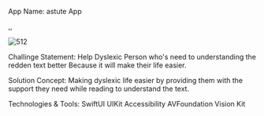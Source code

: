 App Name: astute App

,,

![512](https://user-images.githubusercontent.com/115739420/212080608-dc628c22-199b-43cb-a492-7eea57e5432b.png)

Challinge Statement:
Help Dyslexic Person who's need to understanding the redden text better Because it will make their life easier.

Solution Concept:
Making dyslexic life easier by providing them with the support they need while reading to understand the text.

Technologies & Tools:
SwiftUI
UIKit
Accessibility
AVFoundation
Vision Kit


